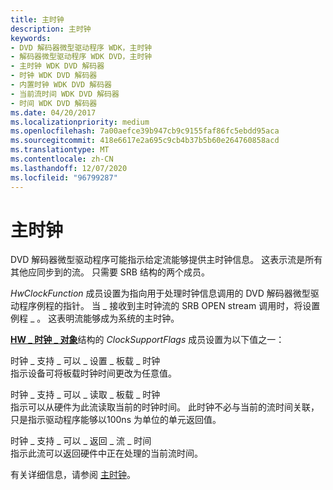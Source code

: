 ```yaml
---
title: 主时钟
description: 主时钟
keywords:
- DVD 解码器微型驱动程序 WDK，主时钟
- 解码器微型驱动程序 WDK DVD，主时钟
- 主时钟 WDK DVD 解码器
- 时钟 WDK DVD 解码器
- 内置时钟 WDK DVD 解码器
- 当前流时间 WDK DVD 解码器
- 时间 WDK DVD 解码器
ms.date: 04/20/2017
ms.localizationpriority: medium
ms.openlocfilehash: 7a00aefce39b947cb9c9155faf86fc5ebdd95aca
ms.sourcegitcommit: 418e6617e2a695c9cb4b37b5b60e264760858acd
ms.translationtype: MT
ms.contentlocale: zh-CN
ms.lasthandoff: 12/07/2020
ms.locfileid: "96799287"
---
```

# <a name="master-clock"></a>主时钟





DVD 解码器微型驱动程序可能指示给定流能够提供主时钟信息。 这表示流是所有其他应同步到的流。 只需要 SRB 结构的两个成员。

*HwClockFunction* 成员设置为指向用于处理时钟信息调用的 DVD 解码器微型驱动程序例程的指针。 当 \_ 接收到主时钟流的 SRB OPEN stream 调用时，将设置例程 \_ 。 这表明流能够成为系统的主时钟。

[**HW \_ 时钟 \_ 对象**](/windows-hardware/drivers/ddi/strmini/ns-strmini-_hw_clock_object)结构的 *ClockSupportFlags* 成员设置为以下值之一：

<a href="" id="clock-support-can-set-onboard-clock"></a>时钟 \_ 支持 \_ 可以 \_ 设置 \_ 板载 \_ 时钟  
指示设备可将板载时钟时间更改为任意值。

<a href="" id="clock-support-can-read-onboard-clock"></a>时钟 \_ 支持 \_ 可以 \_ 读取 \_ 板载 \_ 时钟  
指示可以从硬件为此流读取当前的时钟时间。 此时钟不必与当前的流时间关联，只是指示驱动程序能够以100ns 为单位的单元返回值。

<a href="" id="clock-support-can-return-stream-time"></a>时钟 \_ 支持 \_ 可以 \_ 返回 \_ 流 \_ 时间  
指示此流可以返回硬件中正在处理的当前流时间。

有关详细信息，请参阅 [主时钟](master-clocks.md)。

 

